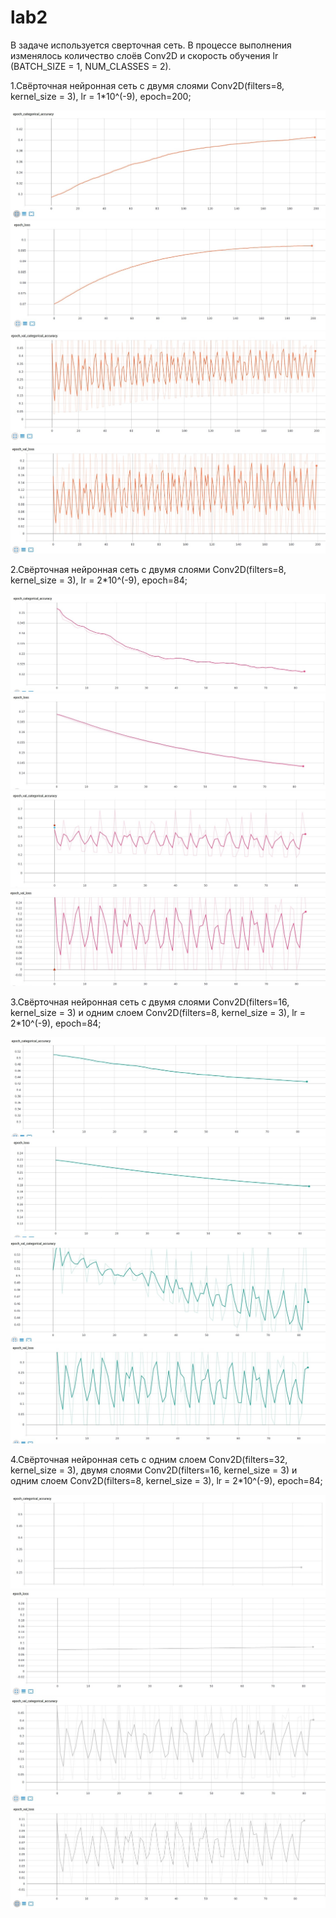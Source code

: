 # lab2
В задаче используется сверточная сеть. В процессе выполнения изменялось количество слоёв Conv2D и скорость обучения lr
(BATCH_SIZE = 1, NUM_CLASSES = 2).

1.Свёрточная нейронная сеть с двумя слоями Conv2D(filters=8, kernel_size = 3), lr = 1*10^(-9), epoch=200;

![](https://github.com/uniderwy/lab2/raw/master/4.jpg)
![](https://github.com/uniderwy/lab2/raw/master/44.jpg)
![](https://github.com/uniderwy/lab2/raw/master/444.jpg)
![](https://github.com/uniderwy/lab2/raw/master/4444.jpg)

2.Свёрточная нейронная сеть с двумя слоями Conv2D(filters=8, kernel_size = 3), lr = 2*10^(-9), epoch=84;

![](https://github.com/uniderwy/lab2/raw/master/1.jpg)
![](https://github.com/uniderwy/lab2/raw/master/11.jpg)
![](https://github.com/uniderwy/lab2/raw/master/111.jpg)
![](https://github.com/uniderwy/lab2/raw/master/1111.jpg)

3.Свёрточная нейронная сеть с двумя слоями Conv2D(filters=16, kernel_size = 3) и одним слоем Conv2D(filters=8, kernel_size = 3),  lr = 2*10^(-9), epoch=84;

![](https://github.com/uniderwy/lab2/raw/master/2.jpg)
![](https://github.com/uniderwy/lab2/raw/master/22.jpg)
![](https://github.com/uniderwy/lab2/raw/master/222.jpg)
![](https://github.com/uniderwy/lab2/raw/master/2222.jpg)

4.Свёрточная нейронная сеть с одним слоем Conv2D(filters=32, kernel_size = 3), двумя слоями Conv2D(filters=16, kernel_size = 3) и одним слоем Conv2D(filters=8, kernel_size = 3), lr = 2*10^(-9), epoch=84;

![](https://github.com/uniderwy/lab2/raw/master/3.jpg)
![](https://github.com/uniderwy/lab2/raw/master/33.jpg)
![](https://github.com/uniderwy/lab2/raw/master/333.jpg)
![](https://github.com/uniderwy/lab2/raw/master/3333.jpg)
